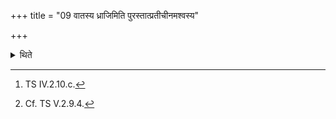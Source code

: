 +++
title = "09 वातस्य ध्राजिमिति पुरस्तात्प्रतीचीनमश्वस्य"

+++

<details><summary>थिते</summary>

9. With vātasya dhrājim...[^1] the Adhvaryu keeps the head of the horse turned to the west in front of the human head.[^2]  

[^1]: TS IV.2.10.c.  

[^2]: Cf. TS V.2.9.4.  
</details>
